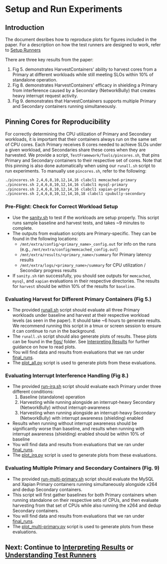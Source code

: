 # Setup and Run Experiments

## Introduction

The document desribes how to reproduce plots for figures included in the paper. 
For a description on how the test runners are designed to work, refer to [Setup Runners](./05_setup_runner.md)

There are three key results from the paper:
1. Fig 5. demonstrates HarvestContainers' ability to harvest cores from a Primary at different workloads while still meeting SLOs within 10% of standalone operation.
2. Fig 8. demonstrates HarvestContainers' efficacy in shielding a Primary from interference caused by a Secondary (NetworkBully) that creates heavy interrupt request activity.
3. Fig 9. demonstrates that HarvestContainers supports multiple Primary and Secondary containers running simultaneously.

## Pinning Cores for Reproducibility
For correctly determining the CPU utilization of Primary and Secondary workloads, it is important that their containers always run on the same set of CPU cores. Each Primary receives 8 cores needed to achieve SLOs under a given workload, and Secondaries share these cores when they are harvested. We provide a script, `TestFramework/Tools/pincores.sh`, that pins Primary and Secondary containers to their respective set of cores. Note that this pinning is also done automatically when using our `runall.sh` script to run experiments. To manually use `pincores.sh`, refer to the following:

```bash
./pincores.sh 2,4,6,8,10,12,14,16 clabcl1 memcached-primary
./pincores.sh 2,4,6,8,10,12,14,16 clabcl1 mysql-primary
./pincores.sh 2,4,6,8,10,12,14,16 clabcl1 xapian-primary
./pincores.sh 2,4,6,8,10,12,14,16,18 clabcl1 cpubully-secondary
```

### Pre-Flight: Check for Correct Workload Setup

- Use the [sanity.sh](../TestFramework/Experiments/sanity.sh) to test if the workloads are setup properly. This script runs sample baseline and harvest tests, and takes ~9 minutes to complete.
- The outputs from evaluation scripts are Primary-specific. They can be found in the following locations:
    - `/mnt/extra/config/<primary_name>_config.out` for info on the runs (e.g., `/mnt/extra/config/memcached_config.out`)
    - `/mnt/extra/results/<primary_name>/summary` for Primary latency results
    - `/mnt/extra/logs/<primary_name>/summary` for CPU utilization / Secondary progress results
- If `sanity.sh` ran successfully, you should see outputs for `memcached`, `mysql`, and `xapian` evaluations in their respective directories. The results for `harvest` should be within 10% of the results for `baseline`.
 
### Evaluating Harvest for Different Primary Containers (Fig 5.)

- The provided [runall.sh](../TestFramework/Experiments/runall.sh) script should evaluate all three Primary workloads under baseline and harvest at their respective workload levels (as seen in the paper). It should take ~6 hours to generate results. We recommend running this script in a tmux or screen session to ensure it can continue to run in the background.
- The `runall.sh` script should also generate plots of results. These plots can be found in the [figs/](../TestFramework/Experiments/figs/) folder. See [Interpreting Results](./06_interpreting_results.md) for further guidance on how to read plots.
- You will find data and results from evaluations that we ran under [final_runs](../TestFramework/Experiments/final_runs/).
- The [plot_all.py](../TestFramework/Experiments/plot_all.py) script is used to generate plots from these evaluations.

### Evaluating Interrupt Interference Handling (Fig 8.)

- The provided [run-irq.sh](../TestFramework/Experiments/run-irq.sh) script should evaluate each Primary under three different conditions:
  1. Baseline (standalone) operation
  2. Harvesting while running alongside an interrupt-heavy Secondary (NetworkBully) without interrupt-awareness
  3. Harvesting when running alongside an interrupt-heavy Secondary (NetworkBully) with interrupt awareness (shielding) enabled
 - Results when running without interrupt awareness should be significantly worse than baseline, and results when running with interrupt awareness (shielding) enabled should be within 10% of baseline
- You will find data and results from evaluations that we ran under [final_runs](../TestFramework/Experiments/final_runs/).
- The [plot_irq.py](../TestFramework/Experiments/plot_irq.py) script is used to generate plots from these evaluations.

### Evaluating Multiple Primary and Secondary Containers (Fig. 9)

- The provided [run-multi-primary.sh](../TestFramework/Experiments/run-multi-primary.sh) script should evaluate the MySQL and Xapian Primary containers running simultaneously alongside x264 and dedup Secondary containers.
- This script will first gather baselines for both Primary containers when running standalone on their respective sets of CPUs, and then evaluate harvesting from that set of CPUs while also running the x264 and dedup Secondary containers.
- You will find data and results from evaluations that we ran under [final_runs](../TestFramework/Experiments/final_runs/).
- The [plot_multi-primary.py](../TestFramework/Experiments/plot_multi-primary.py) script is used to generate plots from these evaluations.

## Next: Continue to [Interpreting Results](./06_interpreting_results.md) or [Understanding Test Runners](./05_setup_runner.md)

